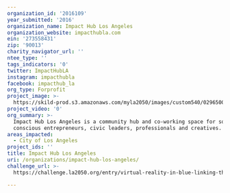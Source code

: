 ```yaml
---
organization_id: '2016109'
year_submitted: '2016'
organization_name: Impact Hub Los Angeles
organization_website: impacthubla.com
ein: '273558431'
zip: '90013'
charity_navigator_url: ''
ntee_type: ''
tags_indicators: '0'
twitter: ImpactHubLA
instagram: impacthubla
facebook: impacthub_la
org_type: Forprofit
project_image: >-
  https://skild-prod.s3.amazonaws.com/myla2050/images/custom540/0296500655741-team91.jpg
project_video: '0'
org_summary: >-
  Impact Hub Los Angeles is a community hub and co-working space for socially
  conscious entrepreneurs, civic leaders, professionals and creatives.
areas_impacted:
  - City of Los Angeles
project_ids: ''
title: Impact Hub Los Angeles
uri: /organizations/impact-hub-los-angeles/
challenge_url: >-
  https://challenge.la2050.org/entry/virtual-reality-in-blue-linking-the-next-generation-police-officers-to-the-communities-in-la

---
```

